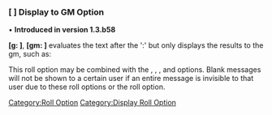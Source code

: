 ### \[ \] Display to GM Option

<div>

• **Introduced in version 1.3.b58**

</div>

**\[g: \]**, **\[gm: \]** evaluates the text after the ':' but only
displays the results to the gm, such as:

This roll option may be combined with the , , , and  options. Blank
messages will not be shown to a certain user if an entire message is
invisible to that user due to these roll options or the  roll option.

[Category:Roll Option](Category:Roll_Option "wikilink")
[Category:Display Roll Option](Category:Display_Roll_Option "wikilink")